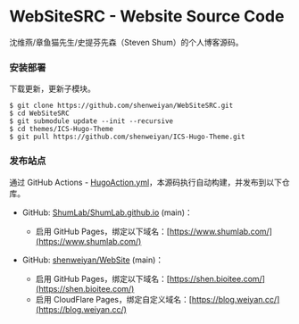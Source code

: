 # WebSiteSRC - Website Source Code

沈维燕/章鱼猫先生/史提芬先森（Steven Shum）的个人博客源码。


### 安装部署

下载更新，更新子模块。

```
$ git clone https://github.com/shenweiyan/WebSiteSRC.git
$ cd WebSiteSRC
$ git submodule update --init --recursive
$ cd themes/ICS-Hugo-Theme
$ git pull https://github.com/shenweiyan/ICS-Hugo-Theme.git
```

### 发布站点

通过 GitHub Actions - [HugoAction.yml](https://github.com/shenweiyan/WebSiteSRC/blob/main/.github/workflows/HugoAction.yml)，本源码执行自动构建，并发布到以下仓库。

- GitHub: [ShumLab/ShumLab.github.io](https://github.com/ShumLab/ShumLab.github.io) (main)：
  - 启用 GitHub Pages，绑定以下域名：[https://www.shumlab.com/](https://www.shumlab.com/)

- GitHub: [shenweiyan/WebSite](https://github.com/shenweiyan/WebSite) (main)：
  - 启用 GitHub Pages，绑定以下域名：[https://shen.bioitee.com/](https://shen.bioitee.com/)
  - 启用 CloudFlare Pages，绑定自定义域名：[https://blog.weiyan.cc/](https://blog.weiyan.cc/)


<!-- Security scan triggered at 2025-09-02 14:25:02 -->